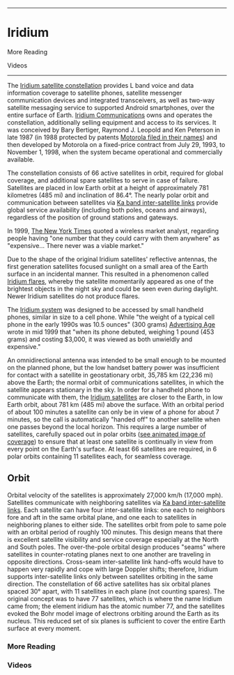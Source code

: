 ------------------------------------------------------------------------------------------------------------
# Iridium 

More Reading

Videos

------------------------------------------------------------------------------------------------------------


The [Iridium satellite constellation](https://en.wikipedia.org/wiki/Iridium_satellite_constellation) provides L band voice and data information coverage to satellite phones, satellite messenger communication devices and integrated transceivers, as well as two-way satellite messaging service to supported Android smartphones, over the entire surface of Earth. [Iridium Communications](https://en.wikipedia.org/wiki/Iridium_Communications) owns and operates the constellation, additionally selling equipment and access to its services. It was conceived by Bary Bertiger, Raymond J. Leopold and Ken Peterson in late 1987 (in 1988 protected by patents [Motorola filed in their names](https://en.wikipedia.org/wiki/Motorola)) and then developed by Motorola on a fixed-price contract from July 29, 1993, to November 1, 1998, when the system became operational and commercially available.

The constellation consists of 66 active satellites in orbit, required for global coverage, and additional spare satellites to serve in case of failure. Satellites are placed in low Earth orbit at a height of approximately 781 kilometres (485 mi) and inclination of 86.4°. The nearly polar orbit and communication between satellites via [Ka band inter-satellite links](https://en.wikipedia.org/wiki/Inter-satellite_link) provide global service availability (including both poles, oceans and airways), regardless of the position of ground stations and gateways.

In 1999, [The New York Times](https://en.wikipedia.org/wiki/The_New_York_Times) quoted a wireless market analyst, regarding people having "one number that they could carry with them anywhere" as "expensive... There never was a viable market."

Due to the shape of the original Iridium satellites' reflective antennas, the first generation satellites focused sunlight on a small area of the Earth surface in an incidental manner. This resulted in a phenomenon called [Iridium flares](https://en.wikipedia.org/wiki/Satellite_flare), whereby the satellite momentarily appeared as one of the brightest objects in the night sky and could be seen even during daylight. Newer Iridium satellites do not produce flares.

The [Iridium system](https://en.wikipedia.org/wiki/Iridium_satellite_constellation) was designed to be accessed by small handheld phones, similar in size to a cell phone. While "the weight of a typical cell phone in the early 1990s was 10.5 ounces" (300 grams) [Advertising Age](https://en.wikipedia.org/wiki/Advertising_Age) wrote in mid 1999 that "when its phone debuted, weighing 1 pound (453 grams) and costing $3,000, it was viewed as both unwieldly and expensive."

An omnidirectional antenna was intended to be small enough to be mounted on the planned phone, but the low handset battery power was insufficient for contact with a satellite in geostationary orbit, 35,785 km (22,236 mi) above the Earth; the normal orbit of communications satellites, in which the satellite appears stationary in the sky. In order for a handheld phone to communicate with them, the [Iridium satellites](https://en.wikipedia.org/wiki/Iridium_satellite_constellation) are closer to the Earth, in low Earth orbit, about 781 km (485 mi) above the surface. With an orbital period of about 100 minutes a satellite can only be in view of a phone for about 7 minutes, so the call is automatically "handed off" to another satellite when one passes beyond the local horizon. This requires a large number of satellites, carefully spaced out in polar orbits ([see animated image of coverage](https://en.wikipedia.org/wiki/Iridium_satellite_constellation#/media/File:Iridium-Flare.ogv)) to ensure that at least one satellite is continually in view from every point on the Earth's surface. At least 66 satellites are required, in 6 polar orbits containing 11 satellites each, for seamless coverage.

## Orbit
Orbital velocity of the satellites is approximately 27,000 km/h (17,000 mph). Satellites communicate with neighboring satellites via [Ka band inter-satellite links](https://en.wikipedia.org/wiki/Inter-satellite_link). Each satellite can have four inter-satellite links: one each to neighbors fore and aft in the same orbital plane, and one each to satellites in neighboring planes to either side. The satellites orbit from pole to same pole with an orbital period of roughly 100 minutes. This design means that there is excellent satellite visibility and service coverage especially at the North and South poles. The over-the-pole orbital design produces "seams" where satellites in counter-rotating planes next to one another are traveling in opposite directions. Cross-seam inter-satellite link hand-offs would have to happen very rapidly and cope with large Doppler shifts; therefore, Iridium supports inter-satellite links only between satellites orbiting in the same direction. The constellation of 66 active satellites has six orbital planes spaced 30° apart, with 11 satellites in each plane (not counting spares). The original concept was to have 77 satellites, which is where the name Iridium came from; the element iridium has the atomic number 77, and the satellites evoked the Bohr model image of electrons orbiting around the Earth as its nucleus. This reduced set of six planes is sufficient to cover the entire Earth surface at every moment.



### More Reading

### Videos

